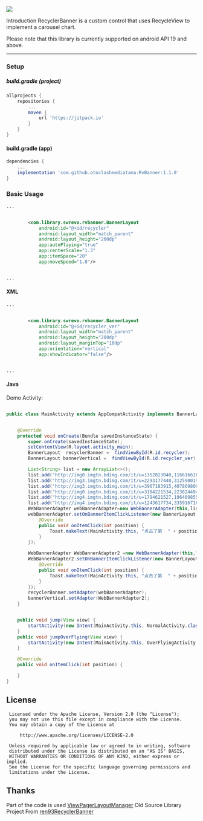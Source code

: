 [![](https://jitpack.io/v/otoclashmediatama/RvBanner.svg)](https://jitpack.io/#otoclashmediatama/RvBanner)

Introduction
RecyclerBanner is a custom control that uses RecycleView to implement a carousel chart.


Please note that this library is currently supported on android API 19 and above.

---

### Setup

##### build.gradle (project)
```groovy
allprojects {
    repositories {
        ...
        maven {
            url 'https://jitpack.io'
        }
    }
}
```

#### build.gradle (app)
```groovy
dependencies {
    ...
    implementation 'com.github.otoclashmediatama:RvBanner:1.1.8'
}
```

### Basic Usage
```xml
...


        <com.library.swrevo.rvbanner.BannerLayout
            android:id="@+id/recycler"
            android:layout_width="match_parent"
            android:layout_height="200dp"
            app:autoPlaying="true"
            app:centerScale="1.3"
            app:itemSpace="20"
            app:moveSpeed="1.8"/>


...
```

#### XML
```xml
...


        <com.library.swrevo.rvbanner.BannerLayout
            android:id="@+id/recycler_ver"
            android:layout_width="match_parent"
            android:layout_height="200dp"
            android:layout_marginTop="10dp"
            app:orientation="vertical"
            app:showIndicator="false"/>


...
```


#### Java
Demo Activity:
```java

public class MainActivity extends AppCompatActivity implements BannerLayout.OnBannerItemClickListener {


    @Override
    protected void onCreate(Bundle savedInstanceState) {
        super.onCreate(savedInstanceState);
        setContentView(R.layout.activity_main);
        BannerLayout  recyclerBanner =  findViewById(R.id.recycler);
        BannerLayout bannerVertical =  findViewById(R.id.recycler_ver);

        List<String> list = new ArrayList<>();
        list.add("http://img0.imgtn.bdimg.com/it/u=1352823040,1166166164&fm=27&gp=0.jpg");
        list.add("http://img3.imgtn.bdimg.com/it/u=2293177440,3125900197&fm=27&gp=0.jpg");
        list.add("http://img3.imgtn.bdimg.com/it/u=3967183915,4078698000&fm=27&gp=0.jpg");
        list.add("http://img0.imgtn.bdimg.com/it/u=3184221534,2238244948&fm=27&gp=0.jpg");
        list.add("http://img4.imgtn.bdimg.com/it/u=1794621527,1964098559&fm=27&gp=0.jpg");
        list.add("http://img4.imgtn.bdimg.com/it/u=1243617734,335916716&fm=27&gp=0.jpg");
        WebBannerAdapter webBannerAdapter=new WebBannerAdapter(this,list);
        webBannerAdapter.setOnBannerItemClickListener(new BannerLayout.OnBannerItemClickListener() {
            @Override
            public void onItemClick(int position) {
                Toast.makeText(MainActivity.this, "点击了第  " + position+"  项", Toast.LENGTH_SHORT).show();
            }
        });

        WebBannerAdapter WebBannerAdapter2 =new WebBannerAdapter(this,list);
        WebBannerAdapter2.setOnBannerItemClickListener(new BannerLayout.OnBannerItemClickListener() {
            @Override
            public void onItemClick(int position) {
                Toast.makeText(MainActivity.this, "点击了第  " + position+"  项", Toast.LENGTH_SHORT).show();
            }
        });
        recyclerBanner.setAdapter(webBannerAdapter);
        bannerVertical.setAdapter(WebBannerAdapter2);
    }


    public void jump(View view) {
        startActivity(new Intent(MainActivity.this, NormalActivity.class));
    }
    public void jumpOverFlying(View view) {
        startActivity(new Intent(MainActivity.this, OverFlyingActivity.class));
    }

    @Override
    public void onItemClick(int position) {

    }
}

```

## License



     Licensed under the Apache License, Version 2.0 (the "License");
     you may not use this file except in compliance with the License.
     You may obtain a copy of the License at

         http://www.apache.org/licenses/LICENSE-2.0

     Unless required by applicable law or agreed to in writing, software
     distributed under the License is distributed on an "AS IS" BASIS,
     WITHOUT WARRANTIES OR CONDITIONS OF ANY KIND, either express or implied.
     See the License for the specific language governing permissions and
     limitations under the License.

## Thanks
Part of the code is used [ViewPagerLayoutManager](https://github.com/leochuan/ViewPagerLayoutManager)
Old Source Library Project From [ren93RecyclerBanner](https://github.com/ren93/RecyclerBanner)
